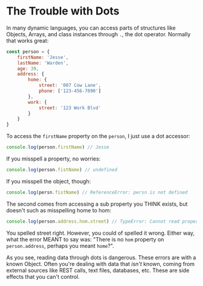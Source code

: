 # The Trouble with Dots

In many dynamic languages, you can access parts of structures like Objects, Arrays, and class instances through `.`, the dot operator. Normally that works great:

```javascript
const person = {
    firstName: 'Jesse',
    lastName: 'Warden',
    age: 39,
    address: {
        home: {
            street: '007 Cow Lane',
            phone: ['123-456-7890']
        },
        work: {
            street: '123 Work Blvd'
        }
    }
}
```

To access the `firstName` property on the `person`, I just use a dot accessor:

```javascript
console.log(person.firstName) // Jesse
```

If you misspell a property, no worries:

```javascript
console.log(person.fistName) // undefined
```

If you misspell the object, though:

```javascript
console.log(persn.fistName) // ReferenceError: persn is not defined
```

The second comes from accessing a sub property you THINK exists, but doesn't such as misspelling home to hom:

```javascript
console.log(person.address.hom.street) // TypeError: Cannot read property 'street' of undefined
```

You spelled street right. However, you could of spelled it wrong. Either way, what the error MEANT to say was: "There is no `hom` property on `person.address`, perhaps you meant `home`?".

As you see, reading data through dots is dangerous. These errors are with a known Object. Often you're dealing with data that _isn't_ known, coming from external sources like REST calls, text files, databases, etc. These are side effects that you can't control.
